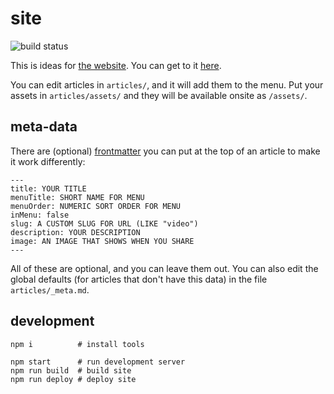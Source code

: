 # site

![build status](https://travis-ci.org/blare-stew/site.svg?branch=master)

This is ideas for [the website](https://blarestew.com). You can get to it [here](https://blarestew.com).

You can edit articles in `articles/`, and it will add them to the menu. Put your assets in `articles/assets/` and they will be available onsite as `/assets/`.

## meta-data

There are (optional) [frontmatter](https://jekyllrb.com/docs/front-matter/) you can put at the top of an article to make it work differently:

```
---
title: YOUR TITLE
menuTitle: SHORT NAME FOR MENU
menuOrder: NUMERIC SORT ORDER FOR MENU
inMenu: false
slug: A CUSTOM SLUG FOR URL (LIKE "video")
description: YOUR DESCRIPTION
image: AN IMAGE THAT SHOWS WHEN YOU SHARE
---
```

All of these are optional, and you can leave them out. You can also edit the global defaults (for articles that don't have this data) in the file `articles/_meta.md`.


## development

```
npm i          # install tools

npm start      # run development server
npm run build  # build site
npm run deploy # deploy site
```

